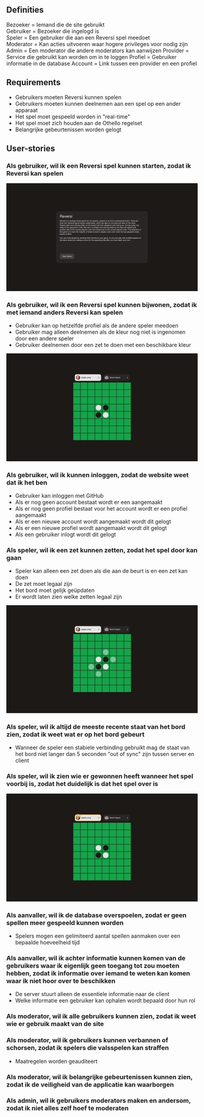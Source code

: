 ## Definities
Bezoeker = Iemand die de site gebruikt  
Gebruiker = Bezoeker die ingelogd is  
Speler = Een gebruiker die aan een Reversi spel meedoet  
Moderator = Kan acties uitvoeren waar hogere privileges voor nodig zijn
Admin = Een moderator die andere moderators kan aanwijzen
Provider = Service die gebruikt kan worden om in te loggen
Profiel = Gebruiker informatie in de database
Account = Link tussen een provider en een profiel

## Requirements
- Gebruikers moeten Reversi kunnen spelen
- Gebruikers moeten kunnen deelnemen aan een spel op een ander apparaat
- Het spel moet gespeeld worden in "real-time"
- Het spel moet zich houden aan de Othello regelset
- Belangrijke gebeurtenissen worden gelogt

## User-stories
### Als gebruiker, wil ik een Reversi spel kunnen starten, zodat ik Reversi kan spelen

![Explanation screen](./images/Explanation_Screen.png)

### Als gebruiker, wil ik een Reversi spel kunnen bijwonen, zodat ik met iemand anders Reversi kan spelen

- Gebruiker kan op hetzelfde profiel als de andere speler meedoen
- Gebruiker mag alleen deelnemen als de kleur nog niet is ingenomen door een andere speler
- Gebruiker deelnemen door een zet te doen met een beschikbare kleur

![Explanation screen](./images/Game_screen.png)

### Als gebruiker, wil ik kunnen inloggen, zodat de website weet dat ik het ben
- Gebruiker kan inloggen met GitHub
- Als er nog geen account bestaat wordt er een aangemaakt
- Als er nog geen profiel bestaat voor het account wordt er een profiel aangemaakt
- Als er een nieuwe account wordt aangemaakt wordt dit gelogt
- Als er een nieuwe profiel wordt aangemaakt wordt dit gelogt
- Als een gebruiker inlogt wordt dit gelogt

### Als speler, wil ik een zet kunnen zetten, zodat het spel door kan gaan

- Speler kan alleen een zet doen als die aan de beurt is en een zet kan doen
- De zet moet legaal zijn
- Het bord moet gelijk geüpdaten
- Er wordt laten zien welke zetten legaal zijn

![Do move](./images/Do_move.png)

### Als speler, wil ik altijd de meeste recente staat van het bord zien, zodat ik weet wat er op het bord gebeurt

- Wanneer de speler een stabiele verbinding gebruikt mag de staat van het bord niet langer dan 5 seconden "out of sync" zijn tussen server en client

### Als speler, wil ik zien wie er gewonnen heeft wanneer het spel voorbij is, zodat het duidelijk is dat het spel over is

![Winner](./images/Winner.png)

### Als aanvaller, wil ik de database overspoelen, zodat er geen spellen meer gespeeld kunnen worden

- Spelers mogen een gelimiteerd aantal spellen aanmaken over een bepaalde hoeveelheid tijd

### Als aanvaller, wil ik achter informatie kunnen komen van de gebruikers waar ik eigenlijk geen toegang tot zou moeten hebben, zodat ik informatie over iemand te weten kan komen waar ik niet hoor over te beschikken

- De server stuurt alleen de essentiele informatie naar de client
- Welke informatie een gebruiker kan ophalen wordt bepaald door hun rol

### Als moderator, wil ik alle gebruikers kunnen zien, zodat ik weet wie er gebruik maakt van de site

### Als moderator, wil ik gebruikers kunnen verbannen of schorsen, zodat ik spelers die valsspelen kan straffen

- Maatregelen worden geauditeert

### Als moderator, wil ik belangrijke gebeurtenissen kunnen zien, zodat ik de veiligheid van de applicatie kan waarborgen

### Als admin, wil ik gebruikers moderators maken en andersom, zodat ik niet alles zelf hoef te moderaten
